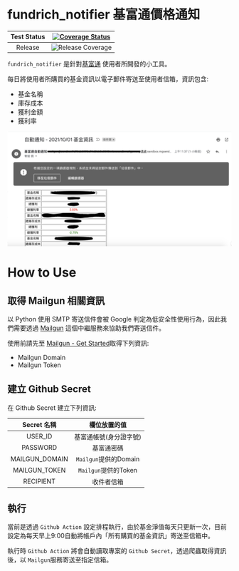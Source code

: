 # fundrich_notifier 基富通價格通知

| Test Status | [![Coverage Status](https://coveralls.io/repos/github/MingLunWu/fund_notification/badge.svg?branch=master)](https://coveralls.io/github/MingLunWu/fund_notification?branch=master) |
|:---:|:---:|
| Release | ![Release Coverage](https://img.shields.io/github/v/release/MingLunWu/fundrich_notifier?style=flat-square) |


`fundrich_notifier` 是針對[基富通](https://www.fundrich.com.tw) 使用者所開發的小工具。

每日將使用者所購買的基金資訊以電子郵件寄送至使用者信箱，資訊包含: 

+ 基金名稱
+ 庫存成本
+ 獲利金額
+ 獲利率

![demo image](https://github.com/MingLunWu/fundrich_notifier/blob/master/image/example.png?raw=true)

# How to Use

## 取得 Mailgun 相關資訊

以 Python 使用 SMTP 寄送信件會被 Google 判定為低安全性使用行為，因此我們需要透過 [Mailgun](https://www.mailgun.com) 這個中繼服務來協助我們寄送信件。

使用前請先至 [Mailgun - Get Started](https://signup.mailgun.com/new/signup)取得下列資訊: 

+ Mailgun Domain
+ Mailgun Token

## 建立 Github Secret

在 Github Secret 建立下列資訊:

| Secret 名稱 | 欄位放置的值 |
|:----------:|:----------:|
| USER_ID | 基富通帳號(身分證字號) |
| PASSWORD | 基富通密碼 |
| MAILGUN_DOMAIN | `Mailgun`提供的Domain |
| MAILGUN_TOKEN | `Mailgun`提供的Token |
| RECIPIENT | 收件者信箱 |

## 執行

當前是透過 `Github Action` 設定排程執行，由於基金淨值每天只更新一次，目前設定為每天早上9:00自動將帳戶內「所有購買的基金資訊」寄送至信箱中。

執行時 `Github Action` 將會自動讀取專案的 `Github Secret`，透過爬蟲取得資訊後，以 `Mailgun`服務寄送至指定信箱。
